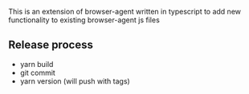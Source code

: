 This is an extension of browser-agent written in typescript to add new functionality to existing browser-agent js files

## Release process
 - yarn build
 - git commit
 - yarn version (will push with tags)